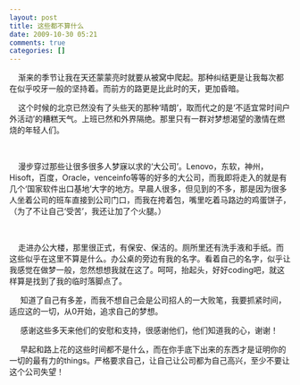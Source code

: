 ```yaml
---
layout: post
title: 这些都不算什么
date: 2009-10-30 05:21
comments: true
categories: []
---
```

<p>   
渐来的季节让我在天还蒙蒙亮时就要从被窝中爬起。那种纠结更是让我每次都在似乎咬牙一般的坚持着。而前方的路更是比此时的天，更加昏暗。</p>
<p>   
这个时候的北京已然没有了头些天的那种‘晴朗’，取而代之的是‘不适宜常时间户外活动’的糟糕天气。上班已然和外界隔绝。那里只有一群对梦想渴望的激情在燃烧的年轻人们。</p>
<p> </p>
<p>   
漫步穿过那些让很多很多人梦寐以求的‘大公司’。Lenovo，东软，神州，Hisoft，百度，Oracle，venceinfo等等的好多的大公司，而我即将走入的就是有几个‘国家软件出口基地’大字的地方。早晨人很多，但见到的不多，那是因为很多人坐着公司的班车直接到公司门口，而我在挎着包，嘴里吃着马路边的鸡蛋饼子，（为了不让自己‘受苦’，我还让加了个火腿。）</p>
<p> </p>
<p>   
走进办公大楼，那里很正式，有保安、保洁的。厕所里还有洗手液和手纸。而这些似乎在这里不算是什么。办公桌的旁边有我的名字。看着自己的名字，似乎让我感觉在做梦一般，忽然想想我就在这了。呵呵，抬起头，好好coding吧，就这样算是找到了我的临时落脚点了。</p>
<p>
    
知道了自己有多差，而我不想自己会是公司招人的一大败笔，我要抓紧时间，适应这的一切，从0开始，追求自己的梦想。</p>
<p>
    
感谢这些多天来他们的安慰和支持，很感谢他们，他们知道我的心，谢谢！</p>
<p>
    
早起和路上花的这些时间都不是什么，而在你手底下出来的东西才是证明你的一切的最有力的things。严格要求自己，让自己让公司都为自己高兴，至少不要让这个公司失望！</p>
<p> </p>
